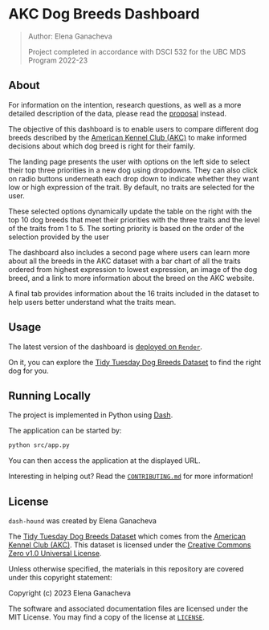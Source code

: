 # AKC Dog Breeds Dashboard

> Author: Elena Ganacheva
>
> Project completed in accordance with DSCI 532 for the UBC MDS Program 2022-23

## About

For information on the intention, research questions, as well as a more detailed description of the data, please read the [proposal](docs/proposal.md) instead.

The objective of this dashboard is to enable users to compare different dog breeds described by the [American Kennel Club (AKC)](https://www.akc.org/) to make informed decisions about which dog breed is right for their family.

The landing page presents the user with options on the left side to select their top three priorities in a new dog using dropdowns. They can also click on radio buttons underneath each drop down to indicate whether they want low or high expression of the trait. By default, no traits are selected for the user.

These selected options dynamically update the table on the right with the top 10 dog breeds that meet their priorities with the three traits and the level of the traits from 1 to 5. The sorting priority is based on the order of the selection provided by the user

The dashboard also includes a second page where users can learn more about all the breeds in the AKC dataset with a bar chart of all the traits ordered from highest expression to lowest expression, an image of the dog breed, and a link to more information about the breed on the AKC website. 

A final tab provides information about the 16 traits included in the dataset to help users better understand what the traits mean.

## Usage

The latest version of the dashboard is [deployed on `Render`](https://dash-hound.onrender.com/).

On it, you can explore the [Tidy Tuesday Dog Breeds Dataset](https://github.com/rfordatascience/tidytuesday/tree/master/data/2022/2022-02-01) to find the right dog for you.

## Running Locally

The project is implemented in Python using [Dash](https://pypi.org/project/dash/).

The application can be started by:

```bash
python src/app.py
```

You can then access the application at the displayed URL.

Interesting in helping out? Read the [`CONTRIBUTING.md`](CONTRIBUTING.md) for more information!

## License

`dash-hound` was created by Elena Ganacheva

The [Tidy Tuesday Dog Breeds Dataset](https://github.com/rfordatascience/tidytuesday/tree/master/data/2022/2022-02-01) which comes from the [American Kennel Club (AKC)](https://www.akc.org/). This dataset is licensed under the [Creative Commons Zero v1.0 Universal License](https://github.com/rfordatascience/tidytuesday/blob/master/LICENSE).

Unless otherwise specified, the materials in this repository are covered under this copyright statement:

Copyright (c) 2023 Elena Ganacheva

The software and associated documentation files are licensed under the MIT License. You may find a copy of the license at [`LICENSE`](LICENSE).